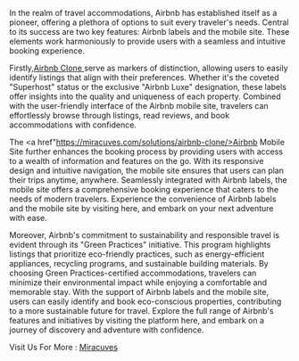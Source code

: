 In the realm of travel accommodations, Airbnb has established itself as a pioneer, offering a plethora of options to suit every traveler's needs. Central to its success are two key features: Airbnb labels and the mobile site. These elements work harmoniously to provide users with a seamless and intuitive booking experience.

Firstly,<a href="https://miracuves.com/solutions/airbnb-clone/">Airbnb Clone </a> serve as markers of distinction, allowing users to easily identify listings that align with their preferences. Whether it's the coveted "Superhost" status or the exclusive "Airbnb Luxe" designation, these labels offer insights into the quality and uniqueness of each property. Combined with the user-friendly interface of the Airbnb mobile site, travelers can effortlessly browse through listings, read reviews, and book accommodations with confidence.

The <a href"https://miracuves.com/solutions/airbnb-clone/>Airbnb Mobile Site</a> further enhances the booking process by providing users with access to a wealth of information and features on the go. With its responsive design and intuitive navigation, the mobile site ensures that users can plan their trips anytime, anywhere. Seamlessly integrated with Airbnb labels, the mobile site offers a comprehensive booking experience that caters to the needs of modern travelers. Experience the convenience of Airbnb labels and the mobile site by visiting here, and embark on your next adventure with ease.

Moreover, Airbnb's commitment to sustainability and responsible travel is evident through its "Green Practices" initiative. This program highlights listings that prioritize eco-friendly practices, such as energy-efficient appliances, recycling programs, and sustainable building materials. By choosing Green Practices-certified accommodations, travelers can minimize their environmental impact while enjoying a comfortable and memorable stay. With the support of Airbnb labels and the mobile site, users can easily identify and book eco-conscious properties, contributing to a more sustainable future for travel. Explore the full range of Airbnb's features and initiatives by visiting the platform here, and embark on a journey of discovery and adventure with confidence.

Visit Us For More : <a href="https://miracuves.com/">Miracuves</a>


